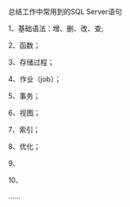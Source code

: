 总结工作中常用到的SQL Server语句

1、基础语法：增、删、改、查;

2、函数；

3、存储过程；

4、作业（job）；

5、事务；

6、视图；

7、索引；

8、优化；

9、

10、

......






















































